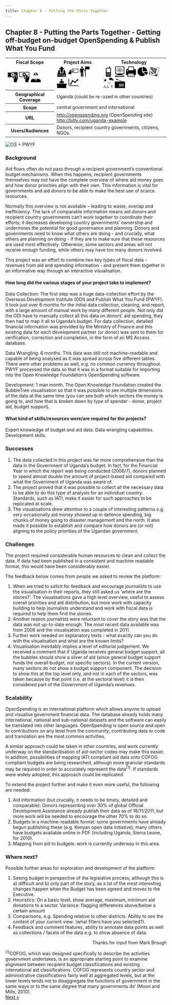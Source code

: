 ```yaml
---
title: Chapter 8 - Putting the Parts Together
---
```


## Chapter 8 - Putting the Parts Together - Getting off-budget on-budget OpenSpending & Publish What You Fund 

<table class="iconmatrix">
    <tr class="icons">
        <th class="inner">Fiscal Scope</th>
        <th class="inner">Project Aims</th>
        <th>Technology</th>
    </tr>
    <tr class="iconbar">
        <td class="inner">
            <img src="images/revenue.png" class="" title="Revenue Side" />
            <img src="images/spending.png" class="" title="Spending Side" />
            <img src="images/invisible_money.png" class="" title="Off-Budget" />
        </td>
        <td class="inner">
            <img src="images/upload.png" class="" title="Publish Better Data" />
            <img src="images/educate.png" class="" title="Educate Citizens" />
            <img src="images/citizen.png" class="" title="Facilitate Direct Participation"/>
            <img src="images/decision-maker.png" class="" title="Get Feedback to Policy Makers" />
            <img src="images/data_analysis.png" class="" title="Analyse and Understand Data" />
        </td>
        <td>
            <img src="images/mobile.png" class="no" title="Mobile Technology" />
            <img src="images/web.png" class="" title="Web-based Technology" />
            <img src="images/offline.png" class="no" title="Offline and Print on Demand" />
            <img src="images/piechart.png" class="" title="Data Visualisation and Maps" />
            <img src="images/standards.png" class="" title="Formats and Standards" />
            <img src="images/social_media.png" class="no" title="Social Media" />
            <img src="images/radio.png" class="no" title="Radio" />
        </td>
    </tr>
    <tr>
        <th class="inner">Geographical Coverage</th>
        <td colspan="2">Uganda (could be re-used in other countries)</td>
    </tr>
    <tr>
	<tr>
	        <th class="inner">Scope</th>
	        <td colspan="2"> central government and international</td>
	</tr>
    <tr>
        <th class="inner">URL</th>
        <td colspan="2"><a href="http://openspending.org">http://openspending.org</a> (OpenSpending site)  <a href="http://bitly.com/uganda-example">http://bitly.com/uganda-example</a> 
	</td>
    </tr>
    <tr>
        <th class="inner">Users/Audiences</th>
        <td colspan="2">Donors, recipient country governments, citizens, NGOs. </td>
    </tr>
</table>

<img alt="OS + PWYF" src="http://farm8.staticflickr.com/7092/7272477056_b1cf5eafd2_o.jpg" class="screenshot" />

### Background 
Aid flows often do not pass through a recipient government’s conventional budget mechanisms. When this happens, recipient governments themselves may not have the complete overview of where aid money goes and how donor priorities align with their own. This information is vital for governments and aid donors to be able to make the best use of scarce resources. 

Normally this overview is not available – leading to waste, overlap and inefficiency. The lack of comparable information means aid donors and recipient country governments can’t work together to coordinate their efforts; it decreases developing country governments’ ownership and undermines the potential for good governance and planning. Donors and governments need to know what others are doing - and crucially, what others are planning on doing - if they are to make sure that these resources are used most effectively. Otherwise, some sectors and areas will not receive enough funding, while others may have too many donors involved. 

This project was an effort to combine two key types of fiscal data - revenues from aid and spending information - and present them together in an informative way through an interactive visualisation. 

#### How long did the various stages of your project take to implement? 

Data Collection: The first step was a huge data-collection effort by the Overseas Development Institute (ODI) and Publish What You Fund (PWYF). It took just over 6 months for the initial data collection, cleaning, and report, with a large amount of manual work by many different people. Not only did the ODI have to manually collect all this data on donors’ aid spending, they then had to map it all to Uganda’s budget. For data collection, detailed financial information was provided by the Ministry of Finance and this existing data for each development partner (or donor) was sent to them for verification, correction and completion, in the form of an MS Access database. 

Data Wrangling: 6 months. This data was still not machine-readable and capable of being analysed as it was spread across five different tables. There were other problems as well, e.g. no common currency throughout. PWYF processed the data so that it was in a format suitable for importing into the Open Knowledge Foundation’s OpenSpending software. 

Development: 1 man month. The Open Knowledge Foundation created the BubbleTree visualisation so that it was possible to see multiple dimensions of the data at the same time (you can see both which sectors the money is going to, and how that is broken down by type of spender - donor, project aid, budget support). 

#### What kind of skills/resources were/are required for the projects? 

Expert knowledge of budget and aid data. Data wrangling capabilities. Development skills. 

### Successes 

1. The data collected in this project was far more comprehensive than the data in the Government of Uganda’s budget. In fact, for the Financial Year in which the report was being conducted (2006/7), donors planned to spend almost double the amount of project-based aid compared with what the Government of Uganda was aware of. 
2. The project proved that it was possible to collect all the necessary data to be able to do this type of analysis for an individual country. Standards, such as IATI, make it easier for such approaches to be replicated at scale. 
3. The visualisations drew attention to a couple of interesting patterns e.g. very occasionally aid money showed up in defence spending, big chunks of money going to disaster management and the north. It also made it possible to establish and compare how donors are (or not) aligning to the policy priorities of the Ugandan government. 

### Challenges

The project required considerable human resources to clean and collect the data. If data had been published in a consistent and machine readable format, this would have been considerably easier. 

The feedback below comes from people we asked to review the platform: 

1. When we tried to solicit for feedback and encourage journalists to use the visualisation in their reports, they still asked us ‘where are the stories?’. The visualisations gave a high level overview, useful to assess overall priorities and aid distribution, but more work with capacity building to help journalists understand and work with fiscal data is required to help them find the stories. 
2. Another reason journalists were reluctant to cover the story was that the data was not up-to-date enough. The most recent data available was from 2006 and the visualisation was completed in 2011. 
3. Further work needed on explanatory texts - what exactly can you do with the visualisation and what are the known limits? 
4. Visualisation inevitably implies a level of editorial judgement. We received a comment that if Uganda receives general budget support, all the bubbles should show a sliver of aid (since general budget support funds the overall budget, not specific sectors). In the current version, many sectors do not show a budget support component. The decision to show this at the top level only, and not in each of the sectors, was taken because by that point (i.e. at the sectoral level) it is then considered part of the Government of Uganda’s revenues. 

### Scalability 

OpenSpending is an international platform which allows anyone to upload and visualise government financial data. The database already holds many international, national and sub-national datasets and the software can easily be translated into other languages. OpenSpending is open source and open to contributions on any level from the community; contributing data or code and translation are the most common activities. 

A similar approach could be taken in other countries, and work currently underway on the standardisation of aid-sector codes may make this easier. In addition, possibilities of mapping IATI compliant aid data onto COFOG compliant budgets are being researched, although more granular standards may be required in order to accurately represent the data<sup>[1]</sup>. If standards were widely adopted, this approach could be replicated. 

To extend the project further and make it even more useful, the following are needed: 

1. Aid information (but crucially, it needs to be timely, detailed and comparable): Donors representing over 30% of global Official Development Assistance already publish their data as of 18/11/2011, but more work will be needed to encourage the other 70% to do so. 
2. Budgets in a machine-readable format: some governments have already begun publishing these (e.g. Kenyan open data initiative); many others have budgets available online in PDF (including Uganda, Sierra Leone, for 2010). 
3. Mapping from aid to budgets: work is currently underway in this area. 

### Where next? 

Possible further areas for exploration and development of the platform: 

1. Seeing budget in perspective of the legislative process, although this is a) difficult and b) only part of the story, as a lot of the most interesting changes happen when the Budget has been agreed and moves to the Executive. 
2. Heuristics: On a basic level, show average, maximum, minimum aid donations to a sector. Variance: flagging differences above/below a certain amount 
3. Comparisons, e.g. Spending relative to other districts. Ability to see the context of your current view: (what filters have you selected?). 
4. Feedback and comment features, ability to annotate data points as well as collections / facets of the data e.g. to show absence of data. 

<p style="text-align: right">Thanks for input from Mark Brough</p>

<div class='footnote'>
    <sup>[1]</sup>COFOG, which was designed specifically to describe the activities government undertakes, is an appropriate starting point to examine alignment between recipient budget classifications and existing international aid classifications. COFOG represents country sector and administrative classifications fairly well at aggregated levels, but at the lower levels tends not to disaggregate the functions of government in the same ways or to the same degree that many governments do‘ (Moon and Mills, 2010).
</div>

<div class="pull-right"><a class="btn btn-default btn-mini" href="../chapter9-intro">Next &raquo;</a></div>



